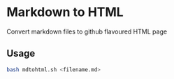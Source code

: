 # Markdown to HTML
Convert markdown files to github flavoured HTML page

## Usage
``` bash
bash mdtohtml.sh <filename.md>
```

